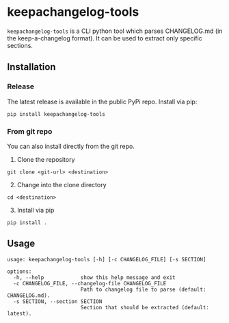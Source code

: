 # keepachangelog-tools
`keepachangelog-tools` is a CLI python tool which parses CHANGELOG.md (in the keep-a-changelog format).
It can be used to extract only specific sections.

## Installation
### Release
The latest release is available in the public PyPi repo. 
Install via pip:
```
pip install keepachangelog-tools
```

### From git repo
You can also install directly from the git repo.

1. Clone the repository

```
git clone <git-url> <destination>
```

2. Change into the clone directory
```
cd <destination>
```

3. Install via pip
```
pip install .
```

## Usage
```
usage: keepachangelog-tools [-h] [-c CHANGELOG_FILE] [-s SECTION]

options:
  -h, --help            show this help message and exit
  -c CHANGELOG_FILE, --changelog-file CHANGELOG_FILE
                        Path to changelog file to parse (default: CHANGELOG.md).
  -s SECTION, --section SECTION
                        Section that should be extracted (default: latest).
```